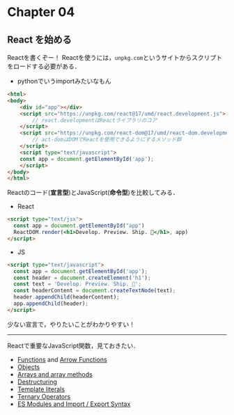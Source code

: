 # Chapter 04
## React を始める
Reactを書くぞー！
Reactを使うには，`unpkg.com`というサイトからスクリプトをロードする必要がある．
- pythonでいうimportみたいなもん
```html
<html>
<body>
    <div id="app"></div>
    <script src="https://unpkg.com/react@17/umd/react.development.js">
        // react.developmentはReactライブラリのコア
    </script>
    <script src="https://unpkg.com/react-dom@17/umd/react-dom.development.js">
        // act-domはDOMでReactを使用できるようにするメソッド群
    </script>
    <script type="text/javascript">
    const app = document.getElementById('app');
    </script>
</body>
</html>
```

Reactのコード(**宣言型**)とJavaScript(**命令型**)を比較してみる．
- React
```html
<script type="text/jsx">
  const app = document.getElementById("app")
  ReactDOM.render(<h1>Develop. Preview. Ship. 🚀</h1>, app)
</script>
```
- JS
```html
<script type="text/javascript">
  const app = document.getElementById('app');
  const header = document.createElement('h1');
  const text = 'Develop. Preview. Ship. 🚀';
  const headerContent = document.createTextNode(text);
  header.appendChild(headerContent);
  app.appendChild(header);
</script>
```

少ない宣言で，やりたいことがわかりやすい！

---
Reactで重要なJavaScript関数，見ておきたい．
- [Functions](https://developer.mozilla.org/docs/Web/JavaScript/Guide/Functions) and [Arrow Functions](https://developer.mozilla.org/docs/Web/JavaScript/Reference/Functions/Arrow_functions)
- [Objects](https://developer.mozilla.org/docs/Web/JavaScript/Reference/Global_Objects/Object)
- [Arrays and array methods](https://developer.mozilla.org/docs/Web/JavaScript/Reference/Global_Objects/Array)
- [Destructuring](https://developer.mozilla.org/docs/Web/JavaScript/Reference/Operators/Destructuring_assignment)
- [Template literals](https://developer.mozilla.org/docs/Web/JavaScript/Reference/Template_literals)
- [Ternary Operators](https://developer.mozilla.org/docs/Web/JavaScript/Reference/Operators/Conditional_Operator)
- [ES Modules and Import / Export Syntax](https://developer.mozilla.org/docs/Web/JavaScript/Guide/Modules)
